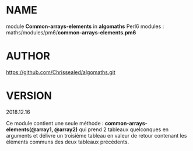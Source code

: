NAME
====

module **Common-arrays-elements** in **algomaths** Perl6 modules : maths/modules/pm6/**common-arrays-elements.pm6**

AUTHOR
======

https://github.com/Chrissealed/algomaths.git

VERSION
=======

2018.12.16

Ce module contient une seule méthode : **common-arrays-elements(@array1, @array2)** qui prend 2 tableaux quelconques en arguments et délivre un troisième tableau en valeur de retour contenant les éléments communs des deux tableaux précédents.

